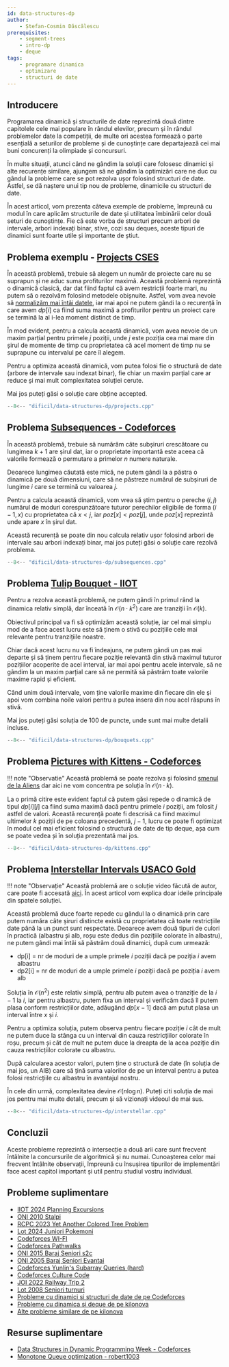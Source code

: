 ```yaml
---
id: data-structures-dp
author: 
    - Ștefan-Cosmin Dăscălescu
prerequisites:
    - segment-trees
    - intro-dp
    - deque
tags:
    - programare dinamica
    - optimizare
    - structuri de date
---
```


## Introducere

Programarea dinamică și structurile de date reprezintă două dintre capitolele
cele mai populare în rândul elevilor, precum și în rândul problemelor date la
competiții, de multe ori acestea formează o parte esențială a seturilor de
probleme și de cunoștințe care departajează cei mai buni concurenți la olimpiade
și concursuri.

În multe situații, atunci când ne gândim la soluții care folosesc dinamici și
alte recurențe similare, ajungem să ne gândim la optimizări care ne duc cu
gândul la probleme care se pot rezolva ușor folosind structuri de date. Astfel,
se dă naștere unui tip nou de probleme, dinamicile cu structuri de date.

În acest articol, vom prezenta câteva exemple de probleme, împreună cu modul
în care aplicăm structurile de date și utilitatea îmbinării celor două seturi
de cunoștințe. Fie că este vorba de structuri precum arbori de intervale,
arbori indexați binar, stive, cozi sau deques, aceste tipuri de dinamici
sunt foarte utile și importante de știut.

## Problema exemplu - [Projects CSES](https://cses.fi/problemset/task/1140/)

În această problemă, trebuie să alegem un număr de proiecte care nu se suprapun
și ne aduc suma profiturilor maximă. Această problemă reprezintă o dinamică
clasică, dar dat fiind faptul că avem restricții foarte mari, nu putem să
o rezolvăm folosind metodele obișnuite. Astfel, vom avea nevoie să [normalizăm
mai întâi datele](../mediu/data-normalization.md), iar mai apoi ne putem gândi
la o recurență în care avem $dp[i]$ ca fiind suma maximă a profiturilor pentru
un proiect care se termină la al i-lea moment distinct de timp.

În mod evident, pentru a calcula această dinamică, vom avea nevoie de un maxim
parțial pentru primele $j$ poziții, unde $j$ este poziția cea mai mare din
șirul de momente de timp cu proprietatea că acel moment de timp nu se suprapune
cu intervalul pe care îl alegem.

Pentru a optimiza această dinamică, vom putea folosi fie o structură de date
(arbore de intervale sau indexat binar), fie chiar un maxim parțial care ar
reduce și mai mult complexitatea soluției cerute.

Mai jos puteți găsi o soluție care obține accepted.

```cpp
--8<-- "dificil/data-structures-dp/projects.cpp"
```

## Problema [Subsequences - Codeforces](https://codeforces.com/contest/597/problem/C)

În această problemă, trebuie să numărăm câte subșiruri crescătoare cu lungimea $k+1$
are șirul dat, iar o proprietate importantă este aceea că valorile formează
o permutare a primelor $n$ numere naturale.

Deoarece lungimea căutată este mică, ne putem gândi la a păstra o dinamică pe
două dimensiuni, care să ne păstreze numărul de subșiruri de lungime $i$ care
se termină cu valoarea $j$.

Pentru a calcula această dinamică, vom vrea să știm pentru o pereche $(i, j)$
numărul de moduri corespunzătoare tuturor perechilor eligibile de forma $(i-1, x)$
cu proprietatea că $x < j$, iar $poz[x] < poz[j]$, unde $poz[x]$ reprezintă
unde apare $x$ în șirul dat.

Această recurență se poate din nou calcula relativ ușor folosind arbori de
intervale sau arbori indexați binar, mai jos puteți găsi o soluție care rezolvă
problema.

```cpp
--8<-- "dificil/data-structures-dp/subsequences.cpp"
```

## Problema [Tulip Bouquet - IIOT](https://kilonova.ro/problems/2086)

Pentru a rezolva această problemă, ne putem gândi în primul rând la dinamica
relativ simplă, dar înceată în $\mathcal{O}(n \cdot k^2)$ care are tranziții în $\mathcal{O}(k)$.

Obiectivul principal va fi să optimizăm această soluție, iar cel mai simplu
mod de a face acest lucru este să ținem o stivă cu pozițiile cele mai relevante
pentru tranzițiile noastre.

Chiar dacă acest lucru nu va fi îndeajuns, ne putem gândi un pas mai departe și
să ținem pentru fiecare poziție relevantă din stivă maximul tuturor pozițiilor
acoperite de acel interval, iar mai apoi pentru acele intervale, să ne gândim
la un maxim parțial care să ne permită să păstrăm toate valorile maxime rapid și
eficient.

Când unim două intervale, vom ține valorile maxime din fiecare din ele și apoi
vom combina noile valori pentru a putea insera din nou acel răspuns în stivă.

Mai jos puteți găsi soluția de 100 de puncte, unde sunt mai multe detalii incluse.

```cpp
--8<-- "dificil/data-structures-dp/bouquets.cpp"
```

## Problema [Pictures with Kittens - Codeforces](https://codeforces.com/problemset/problem/1077/F2)

!!! note "Observatie"
    Această problemă se poate rezolva și folosind [șmenul de la Aliens](../avansat/aliens-dp.md)
    dar aici ne vom concentra pe soluția în $\mathcal{O}(n \cdot k)$.

La o primă citire este evident faptul că putem găsi repede o dinamică de tipul
$dp[i][j]$ ca fiind suma maximă dacă pentru primele $i$ poziții, am folosit $j$
astfel de valori. Această recurență poate fi descrisă ca fiind maximul
ultimelor $k$ poziții de pe coloana precedentă, $j-1$, lucru ce poate fi optimizat
în modul cel mai eficient folosind o structură de date de tip deque, așa cum
se poate vedea și în soluția prezentată mai jos.

```cpp
--8<-- "dificil/data-structures-dp/kittens.cpp"
```

## Problema [Interstellar Intervals USACO Gold](https://usaco.org/index.php?page=viewproblem2&cpid=1450)

!!! note "Observație"
    Această problemă are o soluție video făcută de autor, care poate fi accesată
    [aici](https://www.youtube.com/watch?v=UDMUjRMl5OU). În acest articol vom
    explica doar ideile principale din spatele soluției.

Această problemă duce foarte repede cu gândul la o dinamică prin care putem
număra câte șiruri distincte există cu proprietatea că toate restricțiile
date până la un punct sunt respectate. Deoarece avem două tipuri de culori în
practică (albastru și alb, roșu este dedus din pozițiile colorate în albastru),
ne putem gândi mai întâi să păstrăm două dinamici, după cum urmează:

- dp[i] = nr de moduri de a umple primele $i$ poziții dacă pe poziția $i$ avem albastru
- dp2[i] = nr de moduri de a umple primele $i$ poziții dacă pe poziția $i$ avem alb

Soluția în $\mathcal{O}(n^2)$ este relativ simplă, pentru alb putem avea o tranziție de la
$i-1$ la $i$, iar pentru albastru, putem fixa un interval și verificăm dacă îl
putem plasa conform restricțiilor date, adăugând $dp[x-1]$ dacă am putut plasa
un interval între $x$ și $i$.

Pentru a optimiza soluția, putem observa pentru fiecare poziție $i$ cât de mult
ne putem duce la stânga cu un interval din cauza restricțiilor colorate în roșu,
precum și cât de mult ne putem duce la dreapta de la acea poziție din cauza
restricțiilor colorate cu albastru.

După calcularea acestor valori, putem ține o structură de date (în soluția de
mai jos, un AIB) care să țină suma valorilor de pe un interval pentru a putea
folosi restricțiile cu albastru în avantajul nostru.

În cele din urmă, complexitatea devine $\mathcal{O}(n \log n)$. Puteți citi soluția de mai
jos pentru mai multe detalii, precum și să vizionați videoul de mai sus.

```cpp
--8<-- "dificil/data-structures-dp/interstellar.cpp"
```

## Concluzii

Aceste probleme reprezintă o intersecție a două arii care sunt frecvent întâlnite
la concursurile de algoritmică și nu numai. Cunoașterea celor mai frecvent
întâlnite observații, împreună cu însușirea tipurilor de implementări face
acest capitol important și util pentru studiul vostru individual.

## Probleme suplimentare

- [IIOT 2024 Planning Excursions](https://kilonova.ro/problems/2287)
- [ONI 2010 Stalpi](https://kilonova.ro/problems/184)
- [RCPC 2023 Yet Another Colored Tree Problem](https://kilonova.ro/problems/1888)
- [Lot 2024 Juniori Pokemoni](https://kilonova.ro/problems/2808)
- [Codeforces WI-FI](https://codeforces.com/problemset/problem/1216/F)
- [Codeforces Pathwalks](https://codeforces.com/contest/960/problem/F)
- [ONI 2015 Baraj Seniori s2c](https://kilonova.ro/problems/288/)
- [ONI 2005 Baraj Seniori Evantai](https://kilonova.ro/problems/1869)
- [Codeforces Yunlin's Subarray Queries (hard)](https://codeforces.com/problemset/problem/2009/G2)
- [Codeforces Culture Code](https://codeforces.com/contest/1197/problem/E)
- [JOI 2022 Railway Trip 2](https://oj.uz/problem/view/JOI22_ho_t4)
- [Lot 2008 Seniori turnuri](https://kilonova.ro/problems/2317)
- [Probleme cu dinamici si structuri de date de pe Codeforces](https://codeforces.com/problemset/page/1?tags=dp%2Cdata+structures)
- [Probleme cu dinamica si deque de pe kilonova](https://kilonova.ro/problems?tags=275%2C409)
- [Alte probleme similare de pe kilonova](https://kilonova.ro/problems?tags=275%2C282)

## Resurse suplimentare

- [Data Structures in Dynamic Programming Week - Codeforces](https://codeforces.com/blog/entry/98926)
- [Monotone Queue optimization - robert1003](https://robert1003.github.io/2020/02/16/dp-opt-monotone-queue.html)
